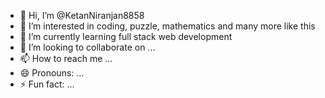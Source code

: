 - 👋 Hi, I’m @KetanNiranjan8858
- 👀 I’m interested in coding, puzzle, mathematics and many more like this  
- 🌱 I’m currently learning full stack web development
- 💞️ I’m looking to collaborate on ...
- 📫 How to reach me ...
- 😄 Pronouns: ...
- ⚡ Fun fact: ...

<!---
KetanNiranjan8858/KetanNiranjan8858 is a ✨ special ✨ repository because its `README.md` (this file) appears on your GitHub profile.
You can click the Preview link to take a look at your changes.
--->
